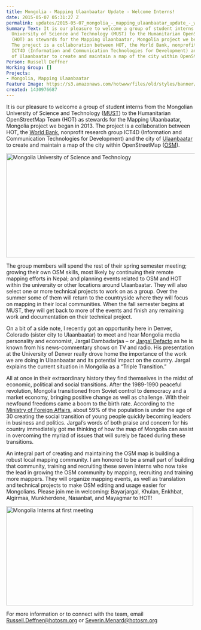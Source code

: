 ```yaml
---
title: Mongolia - Mapping Ulaanbaatar Update - Welcome Interns!
date: 2015-05-07 05:31:27 Z
permalink: updates/2015-05-07_mongolia_-_mapping_ulaanbaatar_update_-_welcome_interns!
Summary Text: It is our pleasure to welcome a group of student interns from the Mongolian
  University of Science and Technology (MUST) to the Humanitarian OpenStreetMap Team
  (HOT) as stewards for the Mapping Ulaanbaatar, Mongolia project we began in 2013.
  The project is a collaboration between HOT, the World Bank, nonprofit research group
  ICT4D (Information and Communication Technologies for Development) and the city
  of Ulaanbaatar to create and maintain a map of the city within OpenStreetMap (OSM).
Person: Russell Deffner
Working Group: []
Projects:
- Mongolia, Mapping Ulaanbaatar
Feature Image: https://s3.amazonaws.com/hotwww/files/old/styles/banner/public/MUST.JPG
created: 1430976687
---
```


<p id="docs-internal-guid-0458c501-2cbb-b26f-8aa8-0792038fec55" dir="ltr">It is our pleasure to welcome a group of student interns from the Mongolian University of Science and Technology (<a href="http://www.must.edu.mn/">MUST</a>) to the Humanitarian OpenStreetMap Team (HOT) as stewards for the Mapping Ulaanbaatar, Mongolia project we began in 2013. The project is a collaboration between HOT, the <a href="http://www.worldbank.org/">World Bank</a>, nonprofit research group ICT4D (Information and Communication Technologies for Development) and the city of <a href="http://www.ulaanbaatar.mn/">Ulaanbaatar</a> to create and maintain a map of the city within OpenStreetMap (<a href="http://openstreetmap.org">OSM</a>).</p><p dir="ltr"><img title="MUST" src="https://s3.amazonaws.com/hotwww/files/old/styles/large/public/MUST.JPG?itok=wTNwCWhC" alt="Mongolia University of Science and Technology" height="278" width="510"></p><p dir="ltr">The group members will spend the rest of their spring semester meeting; growing their own OSM skills, most likely by continuing their remote mapping efforts in Nepal; and planning events related to OSM and HOT within the university or other locations around Ulaanbaatar. They will also select one or more technical projects to work on as a group. Over the summer some of them will return to the countryside where they will focus on mapping in their local communities. When the fall semester begins at MUST, they will get back to more of the events and finish any remaining work and documentation on their technical project.</p><p dir="ltr">On a bit of a side note, I recently got an opportunity here in Denver, Colorado (sister city to Ulaanbaatar) to meet and hear Mongolia media personality and economist, Jargal Dambadarjaa – or <a href="http://jargaldefacto.com/">Jargal Defacto</a> as he is known from his news-commentary shows on TV and radio. His presentation at the University of Denver really drove home the importance of the work we are doing in Ulaanbaatar and its potential impact on the country. Jargal explains the current situation in Mongolia as a “Triple Transition.”</p><p dir="ltr">All at once in their extraordinary history they find themselves in the midst of economic, political and social transitions. After the 1989-1990 peaceful revolution, Mongolia transitioned from Soviet control to democracy and a market economy, bringing positive change as well as challenge. With their newfound freedoms came a boom to the birth rate. According to the <a href="http://www.mfa.gov.mn">Ministry of Foreign Affairs</a>, about 59% of the population is under the age of 30 creating the social transition of young people quickly becoming leaders in business and politics. Jargal’s words of both praise and concern for his country immediately got me thinking of how the map of Mongolia can assist in overcoming the myriad of issues that will surely be faced during these transitions.</p><p dir="ltr">An integral part of creating and maintaining the OSM map is building a robust local mapping community. I am honored to be a small part of building that community, training and recruiting these seven interns who now take the lead in growing the OSM community by mapping, recruiting and training more mappers. They will organize mapping events, as well as translation and technical projects to make OSM editing and usage easier for Mongolians. Please join me in welcoming: Bayarjargal, Khulan, Enkhbat, Algirmaa, Munkherdene, Nasanbat, and Mayagmar to HOT!</p><p><img title="Mongolia Interns" src="https://s3.amazonaws.com/hotwww/files/old/MongliaInterns.jpg" alt="Mongolia Interns at first meeting" height="265" width="500"></p><p dir="ltr">For more information or to connect with the team, email <a href="mailto:Russell.Deffner@hotosm.org">Russell.Deffner@hotosm.org</a> or <a href="mailto:Severin.Menard@hotosm.org">Severin.Menard@hotosm.org</a></p>
